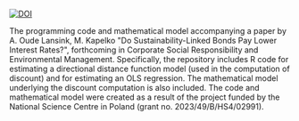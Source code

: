 [![DOI](https://zenodo.org/badge/DOI/10.5281/zenodo.15384821.svg)](https://doi.org/10.5281/zenodo.15384821)

The programming code and mathematical model accompanying a paper by A. Oude Lansink, M. Kapelko "Do Sustainability-Linked Bonds Pay Lower Interest Rates?", forthcoming in Corporate Social Responsibility and Environmental Management. Specifically, the repository includes R code for estimating a directional distance function model (used in the computation of discount) and for estimating an OLS regression. The mathematical model underlying the discount computation is also included. The code and mathematical model were created as a result of the project funded by the National Science Centre in Poland (grant no. 2023/49/B/HS4/02991).
